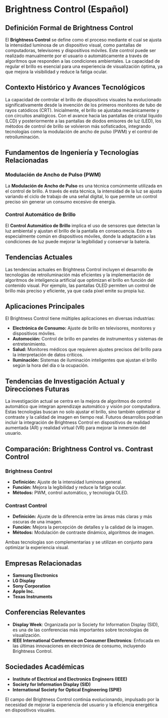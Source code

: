 # Brightness Control (Español)

## Definición Formal de Brightness Control

El **Brightness Control** se define como el proceso mediante el cual se ajusta la intensidad luminosa de un dispositivo visual, como pantallas de computadoras, televisores y dispositivos móviles. Este control puede ser realizado manualmente por el usuario o automáticamente a través de algoritmos que responden a las condiciones ambientales. La capacidad de regular el brillo es esencial para una experiencia de visualización óptima, ya que mejora la visibilidad y reduce la fatiga ocular.

## Contexto Histórico y Avances Tecnológicos

La capacidad de controlar el brillo de dispositivos visuales ha evolucionado significativamente desde la invención de los primeros monitores de tubo de rayos catódicos (CRT). Inicialmente, el brillo se ajustaba mecánicamente y con circuitos analógicos. Con el avance hacia las pantallas de cristal líquido (LCD) y posteriormente a las pantallas de diodos emisores de luz (LED), los métodos de control de brillo se volvieron más sofisticados, integrando tecnologías como la modulación de ancho de pulso (PWM) y el control de retroiluminación.

## Fundamentos de Ingeniería y Tecnologías Relacionadas

### Modulación de Ancho de Pulso (PWM)

La **Modulación de Ancho de Pulso** es una técnica comúnmente utilizada en el control de brillo. A través de esta técnica, la intensidad de la luz se ajusta variando el ciclo de trabajo de una señal digital, lo que permite un control preciso sin generar un consumo excesivo de energía.

### Control Automático de Brillo

El **Control Automático de Brillo** implica el uso de sensores que detectan la luz ambiental y ajustan el brillo de la pantalla en consecuencia. Esto es especialmente común en dispositivos móviles, donde la adaptación a las condiciones de luz puede mejorar la legibilidad y conservar la batería.

## Tendencias Actuales

Las tendencias actuales en Brightness Control incluyen el desarrollo de tecnologías de retroiluminación más eficientes y la implementación de algoritmos de inteligencia artificial que optimizan el brillo en función del contenido visual. Por ejemplo, las pantallas OLED permiten un control de brillo más preciso y eficiente, ya que cada píxel emite su propia luz.

## Aplicaciones Principales

El Brightness Control tiene múltiples aplicaciones en diversas industrias:

- **Electrónica de Consumo:** Ajuste de brillo en televisores, monitores y dispositivos móviles.
- **Automoción:** Control de brillo en paneles de instrumentos y sistemas de entretenimiento.
- **Salud:** Monitores médicos que requieren ajustes precisos del brillo para la interpretación de datos críticos.
- **Iluminación:** Sistemas de iluminación inteligentes que ajustan el brillo según la hora del día o la ocupación.

## Tendencias de Investigación Actual y Direcciones Futuras

La investigación actual se centra en la mejora de algoritmos de control automático que integran aprendizaje automático y visión por computadora. Estas tecnologías buscan no solo ajustar el brillo, sino también optimizar el contraste y la calidad de imagen en tiempo real. Futuros desarrollos podrían incluir la integración de Brightness Control en dispositivos de realidad aumentada (AR) y realidad virtual (VR) para mejorar la inmersión del usuario.

## Comparación: Brightness Control vs. Contrast Control

### Brightness Control

- **Definición:** Ajuste de la intensidad luminosa general.
- **Función:** Mejora la legibilidad y reduce la fatiga ocular.
- **Métodos:** PWM, control automático, y tecnología OLED.

### Contrast Control

- **Definición:** Ajuste de la diferencia entre las áreas más claras y más oscuras de una imagen.
- **Función:** Mejora la percepción de detalles y la calidad de la imagen.
- **Métodos:** Modulación de contraste dinámico, algoritmos de imagen.

Ambas tecnologías son complementarias y se utilizan en conjunto para optimizar la experiencia visual.

## Empresas Relacionadas

- **Samsung Electronics**
- **LG Display**
- **Sony Corporation**
- **Apple Inc.**
- **Texas Instruments**

## Conferencias Relevantes

- **Display Week**: Organizada por la Society for Information Display (SID), es una de las conferencias más importantes sobre tecnologías de visualización.
- **IEEE International Conference on Consumer Electronics**: Enfocada en las últimas innovaciones en electrónica de consumo, incluyendo Brightness Control.

## Sociedades Académicas

- **Institute of Electrical and Electronics Engineers (IEEE)**
- **Society for Information Display (SID)**
- **International Society for Optical Engineering (SPIE)**

El campo del Brightness Control continúa evolucionando, impulsado por la necesidad de mejorar la experiencia del usuario y la eficiencia energética en dispositivos visuales.